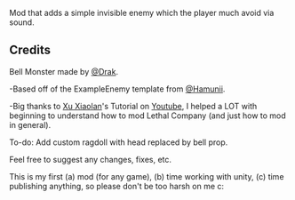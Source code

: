 Mod that adds a simple invisible enemy which the player much avoid via sound.
## Credits

Bell Monster made by [@Drak]().

-Based off of the ExampleEnemy template from [@Hamunii](https://github.com/Hamunii/LC-ExampleEnemy).

-Big thanks to [Xu Xiaolan](https://github.com/XuuXiao)'s Tutorial on [Youtube](https://www.youtube.com/watch?v=NZ_F8wDczzM&t=3584s), I helped a LOT with beginning to understand how to mod Lethal Company (and just how to mod in general).

To-do: Add custom ragdoll with head replaced by bell prop.

Feel free to suggest any changes, fixes, etc. 

This is my first (a) mod (for any game), (b) time working with unity, (c) time publishing anything, so please don't be too harsh on me c:
